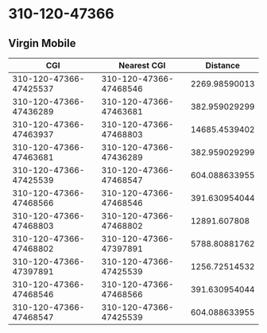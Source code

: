 # 310-120-47366
## Virgin Mobile


| CGI | Nearest CGI | Distance |
|-----|-------------|----------|
| 310-120-47366-47425537 | 310-120-47366-47468546 | 2269.98590013 |
| 310-120-47366-47436289 | 310-120-47366-47463681 | 382.959029299 |
| 310-120-47366-47463937 | 310-120-47366-47468803 | 14685.4539402 |
| 310-120-47366-47463681 | 310-120-47366-47436289 | 382.959029299 |
| 310-120-47366-47425539 | 310-120-47366-47468547 | 604.088633955 |
| 310-120-47366-47468566 | 310-120-47366-47468546 | 391.630954044 |
| 310-120-47366-47468803 | 310-120-47366-47468802 | 12891.607808 |
| 310-120-47366-47468802 | 310-120-47366-47397891 | 5788.80881762 |
| 310-120-47366-47397891 | 310-120-47366-47425539 | 1256.72514532 |
| 310-120-47366-47468546 | 310-120-47366-47468566 | 391.630954044 |
| 310-120-47366-47468547 | 310-120-47366-47425539 | 604.088633955 |
